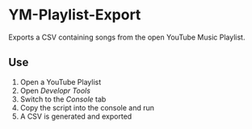 # YM-Playlist-Export
Exports a CSV containing songs from the open YouTube Music Playlist.

## Use
1. Open a YouTube Playlist
2. Open *Developr Tools*
3. Switch to the *Console* tab
4. Copy the script into the console and run
5. A CSV is generated and exported
